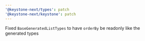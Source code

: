 ```yaml
---
'@keystone-next/types': patch
'@keystone-next/keystone': patch
---
```


Fixed `BaseGeneratedListTypes` to have `orderBy` be readonly like the generated types
